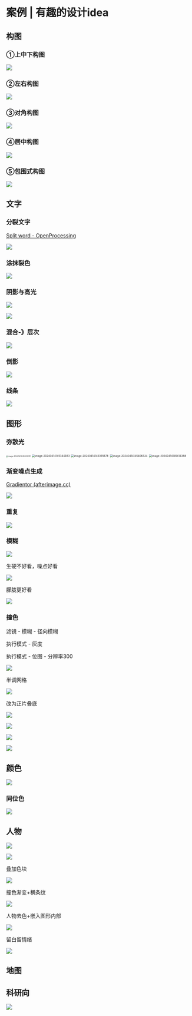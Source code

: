 # 案例 | 有趣的设计idea

## 构图

### ①上中下构图

![](https://philfan-pic.oss-cn-beijing.aliyuncs.com/web_pic/Interest__Aesthetic__assets__design.assets__image-20240414145757045.webp)

### ②左右构图

![](https://philfan-pic.oss-cn-beijing.aliyuncs.com/web_pic/Interest__Aesthetic__assets__design.assets__image-20240414145811879.webp)

### ③对角构图

![](https://philfan-pic.oss-cn-beijing.aliyuncs.com/web_pic/Interest__Aesthetic__assets__design.assets__image-20240414145835574.webp)

### ④居中构图

![](https://philfan-pic.oss-cn-beijing.aliyuncs.com/web_pic/Interest__Aesthetic__assets__design.assets__image-20240414145903225.webp)

### ⑤包围式构图

![](https://philfan-pic.oss-cn-beijing.aliyuncs.com/web_pic/Interest__Aesthetic__assets__design.assets__image-20240414145849958.webp)

## 文字

### 分裂文字

[Split word - OpenProcessing](https://openprocessing.org/sketch/2218844)

![](https://philfan-pic.oss-cn-beijing.aliyuncs.com/web_pic/Interest__Aesthetic__assets__design.assets___E4_B8_8B_E8_BD_BD.webp)

### 涂抹裂色

![](https://philfan-pic.oss-cn-beijing.aliyuncs.com/web_pic/Interest__Aesthetic__assets__design.assets__image-20240414145627663.webp)

### 阴影与高光

![](https://philfan-pic.oss-cn-beijing.aliyuncs.com/web_pic/Interest__Aesthetic__assets__design.assets__image-20240414151405673.webp)

![](https://philfan-pic.oss-cn-beijing.aliyuncs.com/web_pic/Interest__Aesthetic__assets__design.assets__image-20240414150814701.webp)

### 混合-》层次

![](https://philfan-pic.oss-cn-beijing.aliyuncs.com/web_pic/Interest__Aesthetic__assets__design.assets__image-20240414150831917.webp)

### 倒影

![](https://philfan-pic.oss-cn-beijing.aliyuncs.com/web_pic/Interest__Aesthetic__assets__design.assets__image-20240414150859244.webp)

### 线条

![](https://philfan-pic.oss-cn-beijing.aliyuncs.com/web_pic/Interest__Aesthetic__assets__design.assets__image-20240414150408959.webp)

## 图形 



### 弥散光

<img src="https://philfan-pic.oss-cn-beijing.aliyuncs.com/web_pic/Interest__Aesthetic__assets__design.assets__image-20240414145323291.webp" alt="image-20240414145323291" style="zoom:33%;" />

<img src="https://philfan-pic.oss-cn-beijing.aliyuncs.com/web_pic/Interest__Aesthetic__assets__design.assets__image-20240414145344933.webp" alt="image-20240414145344933" style="zoom:50%;" />

<img src="https://philfan-pic.oss-cn-beijing.aliyuncs.com/web_pic/Interest__Aesthetic__assets__design.assets__image-20240414145355678.webp" alt="image-20240414145355678" style="zoom:50%;" />

<img src="https://philfan-pic.oss-cn-beijing.aliyuncs.com/web_pic/Interest__Aesthetic__assets__design.assets__image-20240414145406324.webp" alt="image-20240414145406324" style="zoom:50%;" />

<img src="https://philfan-pic.oss-cn-beijing.aliyuncs.com/web_pic/Interest__Aesthetic__assets__design.assets__image-20240414145414388.webp" alt="image-20240414145414388" style="zoom:50%;" />

### 渐变噪点生成

[Gradientor (afterimage.cc)](https://gradientor.afterimage.cc/)

![](https://philfan-pic.oss-cn-beijing.aliyuncs.com/web_pic/Interest__Aesthetic__assets__design.assets__image-20240414150645422.webp)

### 重复

![](https://philfan-pic.oss-cn-beijing.aliyuncs.com/web_pic/Interest__Aesthetic__assets__design.assets__image-20240414150933828.webp)

### 模糊

![](https://philfan-pic.oss-cn-beijing.aliyuncs.com/web_pic/Interest__Aesthetic__assets__design.assets__image-20240414151005956.webp)

生硬不好看，噪点好看

![](https://philfan-pic.oss-cn-beijing.aliyuncs.com/web_pic/Interest__Aesthetic__assets__design.assets__image-20240414150314497.webp)

朦胧更好看

![](https://philfan-pic.oss-cn-beijing.aliyuncs.com/web_pic/Interest__Aesthetic__assets__design.assets__image-20240414150343484.webp)



### 撞色

滤镜 - 模糊 - 径向模糊

执行模式 - 灰度

执行模式 - 位图 - 分辨率300 

![](https://philfan-pic.oss-cn-beijing.aliyuncs.com/web_pic/Interest__Aesthetic__assets__design.assets__image-20240414152455929.webp)

半调网格

![](https://philfan-pic.oss-cn-beijing.aliyuncs.com/web_pic/Interest__Aesthetic__assets__design.assets__image-20240414152527051.webp)

改为正片叠底

![](https://philfan-pic.oss-cn-beijing.aliyuncs.com/web_pic/Interest__Aesthetic__assets__design.assets__image-20240414152756745.webp)

![](https://philfan-pic.oss-cn-beijing.aliyuncs.com/web_pic/Interest__Aesthetic__assets__design.assets__image-20240414152237387.webp)

![](https://philfan-pic.oss-cn-beijing.aliyuncs.com/web_pic/Interest__Aesthetic__assets__design.assets__image-20240414152250871.webp)

![](https://philfan-pic.oss-cn-beijing.aliyuncs.com/web_pic/Interest__Aesthetic__assets__design.assets__image-20240414163838764.webp)



## 颜色

![](https://philfan-pic.oss-cn-beijing.aliyuncs.com/web_pic/Interest__Aesthetic__assets__design.assets__image-20240414153103942.webp)

### 同位色

![](https://philfan-pic.oss-cn-beijing.aliyuncs.com/web_pic/Interest__Aesthetic__assets__design.assets__image-20240414153007804.webp)

## 人物

![](https://philfan-pic.oss-cn-beijing.aliyuncs.com/web_pic/Interest__Aesthetic__assets__design.assets__image-20240414145711866.webp)

![](https://philfan-pic.oss-cn-beijing.aliyuncs.com/web_pic/Interest__Aesthetic__assets__design.assets__image-20240414150020636.webp)

叠加色块

![](https://philfan-pic.oss-cn-beijing.aliyuncs.com/web_pic/Interest__Aesthetic__assets__design.assets__image-20240414150033749.webp)

撞色渐变+横条纹

![](https://philfan-pic.oss-cn-beijing.aliyuncs.com/web_pic/Interest__Aesthetic__assets__design.assets__image-20240414150114734.webp)

人物去色+嵌入图形内部

![](https://philfan-pic.oss-cn-beijing.aliyuncs.com/web_pic/Interest__Aesthetic__assets__design.assets__image-20240414150142273.webp)

留白留情绪

![](https://philfan-pic.oss-cn-beijing.aliyuncs.com/web_pic/Interest__Aesthetic__assets__design.assets__image-20240414150245452.webp)



## 地图





## 科研向

![](https://philfan-pic.oss-cn-beijing.aliyuncs.com/web_pic/Interest__Aesthetic__assets__design.assets__v2-1352dcfed45bafd9de6488caf9003a94_1440w.webp)
